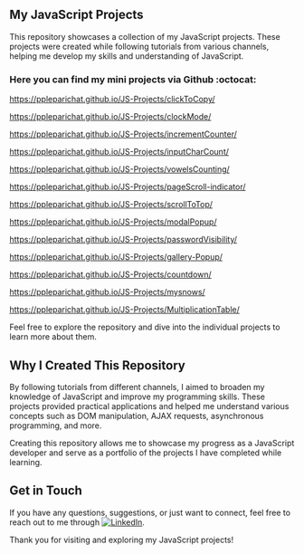 ## My JavaScript Projects

This repository showcases a collection of my JavaScript projects. These projects were created while following tutorials from various channels, helping me develop my skills and understanding of JavaScript.

### Here you can find my mini projects via Github :octocat:

https://ppleparichat.github.io/JS-Projects/clickToCopy/

https://ppleparichat.github.io/JS-Projects/clockMode/

https://ppleparichat.github.io/JS-Projects/incrementCounter/

https://ppleparichat.github.io/JS-Projects/inputCharCount/

https://ppleparichat.github.io/JS-Projects/vowelsCounting/

https://ppleparichat.github.io/JS-Projects/pageScroll-indicator/

https://ppleparichat.github.io/JS-Projects/scrollToTop/

https://ppleparichat.github.io/JS-Projects/modalPopup/

https://ppleparichat.github.io/JS-Projects/passwordVisibility/

https://ppleparichat.github.io/JS-Projects/gallery-Popup/

https://ppleparichat.github.io/JS-Projects/countdown/

https://ppleparichat.github.io/JS-Projects/mysnows/

https://ppleparichat.github.io/JS-Projects/MultiplicationTable/


Feel free to explore the repository and dive into the individual projects to learn more about them.

## Why I Created This Repository

By following tutorials from different channels, I aimed to broaden my knowledge of JavaScript and improve my programming skills. These projects provided practical applications and helped me understand various concepts such as DOM manipulation, AJAX requests, asynchronous programming, and more.

Creating this repository allows me to showcase my progress as a JavaScript developer and serve as a portfolio of the projects I have completed while learning.

## Get in Touch

If you have any questions, suggestions, or just want to connect, feel free to reach out to me through [![LinkedIn](https://i.stack.imgur.com/gVE0j.png)](https://www.linkedin.com/in/parichat-rodprasert/).

Thank you for visiting and exploring my JavaScript projects!



